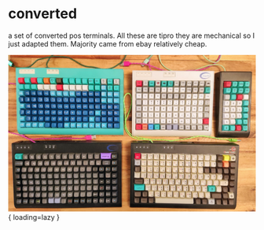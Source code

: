 # converted

a set of converted pos terminals. All these are tipro they are mechanical so I just adapted them.
Majority came from ebay relatively cheap.

![converted pos](../pics/converted-all.jpg){ loading=lazy }
